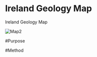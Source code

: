 
# Ireland Geology Map
Ireland Geology Map

![Map2](https://user-images.githubusercontent.com/21320677/133191821-c09b7933-eed3-4044-96fc-21762028c5b4.png)

#Purpose

#Method
